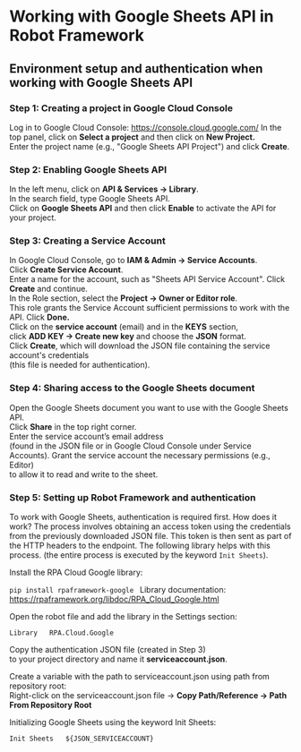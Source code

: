 # Working with Google Sheets API in Robot Framework

## Environment setup and authentication when working with Google Sheets API


### **Step 1: Creating a project in Google Cloud Console**

Log in to Google Cloud Console: https://console.cloud.google.com/
In the top panel, click on **Select a project** and then click on **New Project.**  
Enter the project name (e.g., "Google Sheets API Project") and click **Create**.

### **Step 2: Enabling Google Sheets API**

In the left menu, click on **API & Services → Library**.  
In the search field, type Google Sheets API.   
Click on **Google Sheets API** and then click **Enable** to activate the API for your project.  

### **Step 3: Creating a Service Account**

In Google Cloud Console, go to **IAM & Admin → Service Accounts**.  
Click **Create Service Account**.  
Enter a name for the account, such as "Sheets API Service Account". Click **Create** and continue.  
In the Role section, select the **Project → Owner or Editor role**.   
This role grants the Service Account sufficient permissions to work with the API. Click **Done.**  
Click on the **service account** (email) and in the **KEYS** section,   
click **ADD KEY → Create new key** and choose the **JSON** format.  
Click **Create**, which will download the JSON file containing the service account's credentials   
(this file is needed for authentication).  

### **Step 4: Sharing access to the Google Sheets document**

Open the Google Sheets document you want to use with the Google Sheets API.  
Click **Share** in the top right corner.  
Enter the service account’s email address   
(found in the JSON file or in Google Cloud Console under Service Accounts).
Grant the service account the necessary permissions (e.g., Editor)   
to allow it to read and write to the sheet.   

### **Step 5: Setting up Robot Framework and authentication**

To work with Google Sheets, authentication is required first.
How does it work?
The process involves obtaining an access token using the credentials 
from the previously downloaded JSON file. 
This token is then sent as part of the HTTP headers to the endpoint. 
The following library helps with this process. 
(the entire process is executed by the keyword `Init Sheets`).

Install the RPA Cloud Google library:  

`pip install rpaframework-google
`
Library documentation: https://rpaframework.org/libdoc/RPA_Cloud_Google.html  

Open the robot file and add the library in the Settings section: 

`Library   RPA.Cloud.Google  `

Copy the authentication JSON file (created in Step 3)   
to your project directory and name it **serviceaccount.json**.  

Create a variable with the path to serviceaccount.json using path from repository root:  
Right-click on the serviceaccount.json file → **Copy Path/Reference → Path From Repository Root**  

Initializing Google Sheets using the keyword Init Sheets:

`Init Sheets   ${JSON_SERVICEACCOUNT}  `
